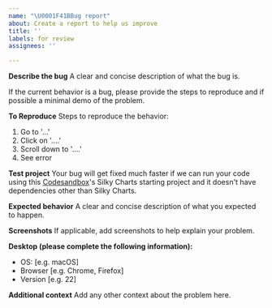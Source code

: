 ```yaml
---
name: "\U0001F41BBug report"
about: Create a report to help us improve
title: ''
labels: for review
assignees: ''

---
```


**Describe the bug**
A clear and concise description of what the bug is.

If the current behavior is a bug, please provide the steps to reproduce and if possible a minimal demo of the problem.

**To Reproduce**
Steps to reproduce the behavior:
1. Go to '...'
2. Click on '....'
3. Scroll down to '....'
4. See error

**Test project**
Your bug will get fixed much faster if we can run your code using this [Codesandbox](https://codesandbox.io/s/k93pq9ozlr)'s Silky Charts starting project and it doesn't have dependencies other than Silky Charts.

**Expected behavior**
A clear and concise description of what you expected to happen.

**Screenshots**
If applicable, add screenshots to help explain your problem.

**Desktop (please complete the following information):**
 - OS: [e.g. macOS]
 - Browser [e.g. Chrome, Firefox]
 - Version [e.g. 22]

**Additional context**
Add any other context about the problem here.
